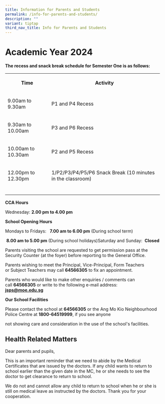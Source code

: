 ```yaml
---
title: Information for Parents and Students
permalink: /info-for-parents-and-students/
description: ""
variant: tiptap
third_nav_title: Info for Parents and Students
---
```

<h1>Academic Year 2024</h1>
<p><strong>The recess and snack break schedule for Semester One is as follows:</strong>
</p>
<table>
<tbody>
<tr>
<th rowspan="1" colspan="1">
<p>Time</p>
</th>
<th rowspan="1" colspan="1">
<p>Activity</p>
</th>
</tr>
<tr>
<td rowspan="1" colspan="1">
<p>9.00am to 9.30am</p>
</td>
<td rowspan="1" colspan="1">
<p>P1 and P4 Recess</p>
</td>
</tr>
<tr>
<td rowspan="1" colspan="1">
<p>9.30am to 10.00am</p>
</td>
<td rowspan="1" colspan="1">
<p>P3 and P6 Recess</p>
</td>
</tr>
<tr>
<td rowspan="1" colspan="1">
<p>10.00am to 10.30am</p>
</td>
<td rowspan="1" colspan="1">
<p>P2 and P5 Recess</p>
</td>
</tr>
<tr>
<td rowspan="1" colspan="1">
<p>12.00pm to 12.30pm</p>
</td>
<td rowspan="1" colspan="1">
<p>1/P2/P3/P4/P5/P6 Snack Break (10 minutes in the classroom)</p>
</td>
</tr>
<tr>
<td rowspan="1" colspan="1">
<p></p>
</td>
<td rowspan="1" colspan="1">
<p></p>
</td>
</tr>
</tbody>
</table>
<p><strong>CCA Hours</strong>
</p>
<p>Wednesday:&nbsp;<strong>2.00&nbsp;pm to 4.00 pm</strong>
</p>
<p><strong>School Opening Hours</strong>
</p>
<p>Mondays to Fridays:&nbsp; &nbsp;<strong>7.00 am to 6.00 pm</strong>&nbsp;(During
school term)&nbsp; &nbsp;&nbsp;</p>
<p>&nbsp;<strong>8.00 am to 5.00 pm</strong>&nbsp;(During school holidays)Saturday
and Sunday:&nbsp;&nbsp;<strong>Closed</strong>
</p>
<p>Parents visiting the school are requested to get permission pass at the
Security Counter (at the foyer)&nbsp;before&nbsp;reporting to the General
Office.</p>
<p>Parents wishing to meet the Principal, Vice-Principal, Form Teachers or&nbsp;Subject
Teachers may call&nbsp;<strong>64566305</strong>&nbsp;to fix an appointment.</p>
<p>Parents who would like to make other enquiries / comments can call&nbsp;<strong>64566305</strong>&nbsp;or&nbsp;write
to the following e-mail address:
<br><strong><a href="mailto:jsps@moe.edu.sg" rel="noopener noreferrer nofollow" target="_blank">jsps@moe.edu.sg</a></strong>
</p>
<p><strong>Our School Facilities</strong>
</p>
<p>Please contact the school at&nbsp;<strong>64566305</strong>&nbsp;or the
Ang Mo Kio Neighbourhood Police Centre at&nbsp;<strong>1800-64519999</strong>,&nbsp;if
you see anyone&nbsp;</p>
<p>not showing care and consideration in the use of the school's facilities.</p>
<h2>Health Related Matters</h2>
<p>Dear parents and pupils,</p>
<p>This is an important reminder that we need to abide by the Medical Certificates
that&nbsp;are&nbsp;issued by the doctors. If any child wants&nbsp;to return
to school earlier than the given date in the MC,&nbsp;he or she&nbsp;needs
to see the doctor to get clearance to return to school.</p>
<p>We do not and cannot allow any child to return to school when he or she
is still on medical leave as instructed by the doctors. Thank you for your
cooperation.</p>